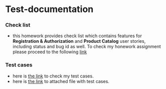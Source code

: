 # Test-documentation
### Check list 
- this homework provides check list which contains features for **Registration & Authorization** and **Product Catalog** user stories, including status and bug id as well. To check my honework assignment please proceed to the following [link](https://docs.google.com/spreadsheets/d/1o3Wjz1jOPXRwNbQhCdaxfD6pt0NZ--Jg/edit?usp=sharing&ouid=115054486416222020297&rtpof=true&sd=true)   
### Test cases 
- here is [the link](https://app.qase.io/project/G7?previewMode=side&suite=7) to check my test cases.
- here is [the link](https://github.com/BaizhumartovIlyas/Test-documentation/commit/f5d93504d9cc10e2650bfb1298bd1f2f2286cb15) to attached file with test cases.
